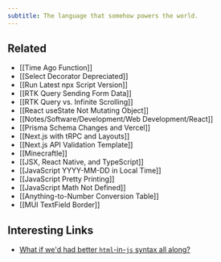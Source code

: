 ```yaml
---
subtitle: The language that somehow powers the world.
---
```

## Related

- [[Time Ago Function]]
- [[Select Decorator Depreciated]]
- [[Run Latest npx Script Version]]
- [[RTK Query Sending Form Data]]
- [[RTK Query vs. Infinite Scrolling]]
- [[React useState Not Mutating Object]]
- [[Notes/Software/Development/Web Development/React]]
- [[Prisma Schema Changes and Vercel]]
- [[Next.js with tRPC and Layouts]]
- [[Next.js API Validation Template]]
- [[Minecraftle]]
- [[JSX, React Native, and TypeScript]]
- [[JavaScript YYYY-MM-DD in Local Time]]
- [[JavaScript Pretty Printing]]
- [[JavaScript Math Not Defined]]
- [[Anything-to-Number Conversion Table]]
- [[MUI TextField Border]]

## Interesting Links

- [What if we'd had better `html`-in-`js` syntax all along?](https://leontrolski.github.io/dom-syntax.html)